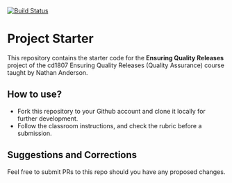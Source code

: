 [![Build Status](https://dev.azure.com/bharathiv9/EnsureQAProject/_apis/build/status%2Fbharathived.EnsureQAProject?branchName=main)](https://dev.azure.com/bharathiv9/EnsureQAProject/_build/latest?definitionId=11&branchName=main)
# Project Starter
This repository contains the starter code for the **Ensuring Quality Releases** project of the cd1807 Ensuring Quality Releases (Quality Assurance) course taught by Nathan Anderson. 


## How to use?
- Fork this repository to your Github account and clone it locally for further development. 
- Follow the classroom instructions, and check the rubric before a submission. 

## Suggestions and Corrections
Feel free to submit PRs to this repo should you have any proposed changes. 
